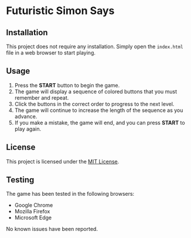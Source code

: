 # Futuristic Simon Says

## Installation
This project does not require any installation. Simply open the `index.html` file in a web browser to start playing.

## Usage
1. Press the **START** button to begin the game.
2. The game will display a sequence of colored buttons that you must remember and repeat.
3. Click the buttons in the correct order to progress to the next level.
4. The game will continue to increase the length of the sequence as you advance.
5. If you make a mistake, the game will end, and you can press **START** to play again.

## License
This project is licensed under the [MIT License](LICENSE).

## Testing
The game has been tested in the following browsers:
- Google Chrome
- Mozilla Firefox
- Microsoft Edge

No known issues have been reported.
